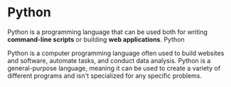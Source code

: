 # Python

Python is a programming language that can be used both for writing **command-line scripts** or building **web applications**.
Python

Python is a computer programming language often used to build websites and software, automate tasks, and conduct data analysis. Python is a general-purpose language, meaning it can be used to create a variety of different programs and isn't specialized for any specific problems.